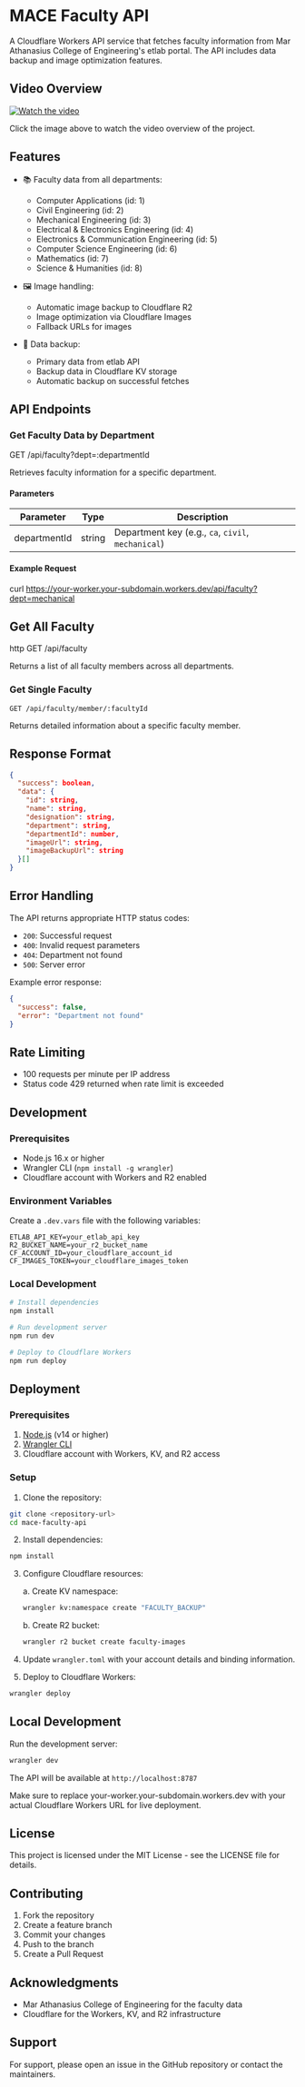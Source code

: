 # MACE Faculty API

A Cloudflare Workers API service that fetches faculty information from Mar Athanasius College of Engineering's etlab portal. The API includes data backup and image optimization features.

## Video Overview

[![Watch the video](https://www.loom.com/embed/73b888b48a1342c086948647da2e2351?sid=b8910e3b-c253-4e94-82ce-b69e81e53005)](https://www.loom.com/share/73b888b48a1342c086948647da2e2351?sid=f9e3d43e-ab31-4128-94e2-3567785b7681)

Click the image above to watch the video overview of the project.

## Features

- 📚 Faculty data from all departments:
  - Computer Applications (id: 1)
  - Civil Engineering (id: 2)
  - Mechanical Engineering (id: 3)
  - Electrical & Electronics Engineering (id: 4)
  - Electronics & Communication Engineering (id: 5)
  - Computer Science Engineering (id: 6)
  - Mathematics (id: 7)
  - Science & Humanities (id: 8)

- 🖼️ Image handling:
  - Automatic image backup to Cloudflare R2
  - Image optimization via Cloudflare Images
  - Fallback URLs for images

- 💾 Data backup:
  - Primary data from etlab API
  - Backup data in Cloudflare KV storage
  - Automatic backup on successful fetches

## API Endpoints

### Get Faculty Data by Department

GET /api/faculty?dept=:departmentId

Retrieves faculty information for a specific department.

#### Parameters

| Parameter    | Type   | Description                    |
|--------------|--------|--------------------------------|
| departmentId | string | Department key (e.g., `ca`, `civil`, `mechanical`) |

#### Example Request

curl https://your-worker.your-subdomain.workers.dev/api/faculty?dept=mechanical

## Get All Faculty
http
GET /api/faculty

Returns a list of all faculty members across all departments.

### Get Single Faculty
```http
GET /api/faculty/member/:facultyId
```
Returns detailed information about a specific faculty member.

## Response Format

```json
{
  "success": boolean,
  "data": {
    "id": string,
    "name": string,
    "designation": string,
    "department": string,
    "departmentId": number,
    "imageUrl": string,
    "imageBackupUrl": string
  }[]
}
```

## Error Handling

The API returns appropriate HTTP status codes:

- `200`: Successful request
- `400`: Invalid request parameters
- `404`: Department not found
- `500`: Server error

Example error response:

```json
{
  "success": false,
  "error": "Department not found"
}
```

## Rate Limiting

- 100 requests per minute per IP address
- Status code 429 returned when rate limit is exceeded

## Development

### Prerequisites

- Node.js 16.x or higher
- Wrangler CLI (`npm install -g wrangler`)
- Cloudflare account with Workers and R2 enabled

### Environment Variables

Create a `.dev.vars` file with the following variables:

```env
ETLAB_API_KEY=your_etlab_api_key
R2_BUCKET_NAME=your_r2_bucket_name
CF_ACCOUNT_ID=your_cloudflare_account_id
CF_IMAGES_TOKEN=your_cloudflare_images_token
```

### Local Development

```bash
# Install dependencies
npm install

# Run development server
npm run dev

# Deploy to Cloudflare Workers
npm run deploy
```

## Deployment

### Prerequisites

1. [Node.js](https://nodejs.org/) (v14 or higher)
2. [Wrangler CLI](https://developers.cloudflare.com/workers/wrangler/install-and-update/)
3. Cloudflare account with Workers, KV, and R2 access

### Setup

1. Clone the repository:

```bash
git clone <repository-url>
cd mace-faculty-api
```

2. Install dependencies:

```bash
npm install
```

3. Configure Cloudflare resources:

   a. Create KV namespace:
   ```bash
   wrangler kv:namespace create "FACULTY_BACKUP"
   ```

   b. Create R2 bucket:
   ```bash
   wrangler r2 bucket create faculty-images
   ```

4. Update `wrangler.toml` with your account details and binding information.

5. Deploy to Cloudflare Workers:

```bash
wrangler deploy
```

## Local Development

Run the development server:

```bash
wrangler dev
```

The API will be available at `http://localhost:8787`

Make sure to replace your-worker.your-subdomain.workers.dev with your actual Cloudflare Workers URL for live deployment.

## License

This project is licensed under the MIT License - see the LICENSE file for details.

## Contributing

1. Fork the repository
2. Create a feature branch
3. Commit your changes
4. Push to the branch
5. Create a Pull Request

## Acknowledgments

- Mar Athanasius College of Engineering for the faculty data
- Cloudflare for the Workers, KV, and R2 infrastructure

## Support

For support, please open an issue in the GitHub repository or contact the maintainers.